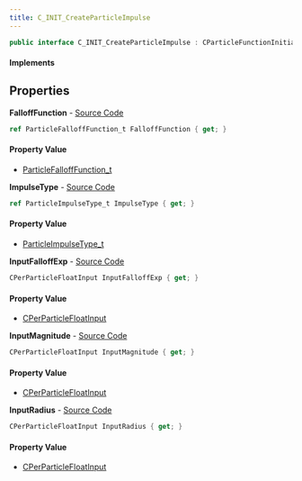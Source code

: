 ```yaml
---
title: C_INIT_CreateParticleImpulse
---
```


```csharp
public interface C_INIT_CreateParticleImpulse : CParticleFunctionInitializer, CParticleFunction, ISchemaClass<CParticleFunction>, ISchemaClass<CParticleFunctionInitializer>, ISchemaClass<C_INIT_CreateParticleImpulse>, ISchemaField, ISchemaClass, INativeHandle
```

#### Implements

## Properties

**FalloffFunction** - [Source Code](https://github.com/swiftly-solution/swiftlys2/blob/main/managed/src/SwiftlyS2.Generated/Schemas/Interfaces/C_INIT_CreateParticleImpulse.cs#L20)

```csharp
ref ParticleFalloffFunction_t FalloffFunction { get; }
```

#### Property Value

- [ParticleFalloffFunction_t](/docs/api/shared/schemadefinitions/particlefallofffunction_t)

**ImpulseType** - [Source Code](https://github.com/swiftly-solution/swiftlys2/blob/main/managed/src/SwiftlyS2.Generated/Schemas/Interfaces/C_INIT_CreateParticleImpulse.cs#L24)

```csharp
ref ParticleImpulseType_t ImpulseType { get; }
```

#### Property Value

- [ParticleImpulseType_t](/docs/api/shared/schemadefinitions/particleimpulsetype_t)

**InputFalloffExp** - [Source Code](https://github.com/swiftly-solution/swiftlys2/blob/main/managed/src/SwiftlyS2.Generated/Schemas/Interfaces/C_INIT_CreateParticleImpulse.cs#L22)

```csharp
CPerParticleFloatInput InputFalloffExp { get; }
```

#### Property Value

- [CPerParticleFloatInput](/docs/api/shared/schemadefinitions/cperparticlefloatinput)

**InputMagnitude** - [Source Code](https://github.com/swiftly-solution/swiftlys2/blob/main/managed/src/SwiftlyS2.Generated/Schemas/Interfaces/C_INIT_CreateParticleImpulse.cs#L18)

```csharp
CPerParticleFloatInput InputMagnitude { get; }
```

#### Property Value

- [CPerParticleFloatInput](/docs/api/shared/schemadefinitions/cperparticlefloatinput)

**InputRadius** - [Source Code](https://github.com/swiftly-solution/swiftlys2/blob/main/managed/src/SwiftlyS2.Generated/Schemas/Interfaces/C_INIT_CreateParticleImpulse.cs#L16)

```csharp
CPerParticleFloatInput InputRadius { get; }
```

#### Property Value

- [CPerParticleFloatInput](/docs/api/shared/schemadefinitions/cperparticlefloatinput)


